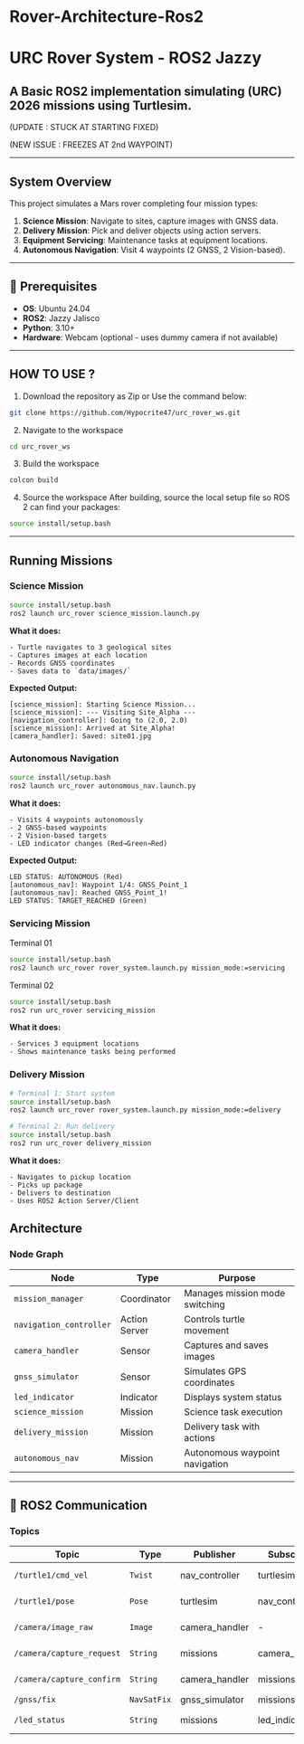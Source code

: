 # Rover-Architecture-Ros2

# URC Rover System - ROS2 Jazzy

A Basic ROS2 implementation simulating (URC) 2026 missions using Turtlesim.
---

(UPDATE      : STUCK AT STARTING FIXED)

(NEW ISSUE   : FREEZES AT 2nd WAYPOINT)

---
## System Overview

This project simulates a Mars rover completing four mission types:
1. **Science Mission**: Navigate to sites, capture images with GNSS data.
2. **Delivery Mission**: Pick and deliver objects using action servers.
3. **Equipment Servicing**: Maintenance tasks at equipment locations.
4. **Autonomous Navigation**: Visit 4 waypoints (2 GNSS, 2 Vision-based).

---

## 🔧 Prerequisites

- **OS**: Ubuntu 24.04
- **ROS2**: Jazzy Jalisco
- **Python**: 3.10+
- **Hardware**: Webcam (optional - uses dummy camera if not available)

---
## HOW TO USE ?

1. Download the repository as Zip or  Use the command below:
```bash
git clone https://github.com/Hypocrite47/urc_rover_ws.git
```

2. Navigate to the workspace
```bash
cd urc_rover_ws
```
3. Build the workspace
```bash
colcon build
```
4. Source the workspace
After building, source the local setup file so ROS 2 can find your packages:

```bash
source install/setup.bash
```
---

## Running Missions

### Science Mission

```bash
source install/setup.bash
ros2 launch urc_rover science_mission.launch.py
```

**What it does:**
```
- Turtle navigates to 3 geological sites
- Captures images at each location
- Records GNSS coordinates
- Saves data to `data/images/`
```
**Expected Output:**
```
[science_mission]: Starting Science Mission...
[science_mission]: --- Visiting Site_Alpha ---
[navigation_controller]: Going to (2.0, 2.0)
[science_mission]: Arrived at Site_Alpha!
[camera_handler]: Saved: site01.jpg
```

### Autonomous Navigation
```bash
source install/setup.bash
ros2 launch urc_rover autonomous_nav.launch.py
```

**What it does:**
```
- Visits 4 waypoints autonomously
- 2 GNSS-based waypoints
- 2 Vision-based targets
- LED indicator changes (Red→Green→Red)
```

**Expected Output:**
```
LED STATUS: AUTONOMOUS (Red)
[autonomous_nav]: Waypoint 1/4: GNSS_Point_1
[autonomous_nav]: Reached GNSS_Point_1!
LED STATUS: TARGET_REACHED (Green)
```

### Servicing Mission
Terminal 01
```bash
source install/setup.bash
ros2 launch urc_rover rover_system.launch.py mission_mode:=servicing
```
Terminal 02
```bash
source install/setup.bash
ros2 run urc_rover servicing_mission
```

**What it does:**
```
- Services 3 equipment locations
- Shows maintenance tasks being performed
```


### Delivery Mission
```bash
# Terminal 1: Start system
source install/setup.bash
ros2 launch urc_rover rover_system.launch.py mission_mode:=delivery

# Terminal 2: Run delivery
source install/setup.bash
ros2 run urc_rover delivery_mission
```

**What it does:**
```
- Navigates to pickup location
- Picks up package
- Delivers to destination
- Uses ROS2 Action Server/Client
```

## Architecture


### Node Graph

|        Node             |     Type      |           Purpose               |
|-------------------------|---------------|---------------------------------|
| `mission_manager`       | Coordinator   |  Manages mission mode switching |
| `navigation_controller` | Action Server | Controls turtle movement        |
| `camera_handler`        | Sensor        | Captures and saves images       |
| `gnss_simulator`        | Sensor        | Simulates GPS coordinates       |
| `led_indicator`         | Indicator     | Displays system status          | 
| `science_mission`       | Mission       | Science task execution          |
| `delivery_mission`      | Mission       | Delivery task with actions      |
| `autonomous_nav`        | Mission       | Autonomous waypoint navigation  |

-----------------------------------------------------------------------------

## 📡 ROS2 Communication

### Topics
|         Topic             |     Type    |    Publisher   |    Subscriber  |     Purpose       |
|---------------------------|-------------|----------------|----------------|-------------------|
| `/turtle1/cmd_vel`        | `Twist`     | nav_controller | turtlesim      | Move turtle       |      
| `/turtle1/pose`           | `Pose`      | turtlesim      | nav_controller | Position feedback |
| `/camera/image_raw`       | `Image`     | camera_handler | -              | Camera feed       |
| `/camera/capture_request` | `String`    | missions       | camera_handler | Request image     |
| `/camera/capture_confirm` | `String`    | camera_handler | missions       | Confirm capture   |
| `/gnss/fix`               | `NavSatFix` | gnss_simulator | missions       | GPS data          |
| `/led_status`             | `String`    | missions       | led_indicator  | LED commands      |
